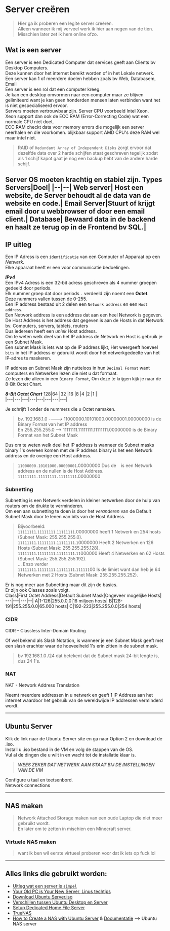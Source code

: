 # Server creëren
> Hier ga ik proberen een legite server creëren.  
> Alleen wanneer ik mij verveel werk ik hier aan negen van de tien.  
> Misschien later zet ik hem online ofzo.
  
## Wat is een server
Een server is een Dedicated Computer dat services geeft aan Clients bv Desktop Computers.  
Deze kunnen door het internet bereikt worden of in het Lokale netwerk.  
Een server kan 1 of meerdere doelen hebben zoals bv Web, Databasem, Email  
Een server is een rol dat een computer kreeg.  
Je kan een desktop omvormen naar een computer maar ze blijven gelimiteerd want je kan geen honderden mensen laten verbinden want het is niet gespecialiseerd ervoor.  
Servers moeten vertrouwbaar zijn. 
Server CPU voorbeeld Intel Xeon.  
Xeon support dan ook de ECC RAM (Error-Correcting Code) wat een normale CPU niet doet.  
ECC RAM checkt data voor memory errors die mogelijk een server neerhalen en die voorkomen. blijkbaar support AMD CPU's deze RAM wel maar intel niet.  
> RAID of `Redundant Array of Independent Disks` zorgt ervoor dat dezelfde data over 2 harde schijfen staat geschreven tegelijk zodat als 1 schijf kapot gaat je nog een backup hebt van de andere harde schijf.  

Server OS moeten krachtig en stabiel zijn.
Types Servers|Doel|
|--|--|
Web server| Host een website, de Server behoudt al de data van de website en code.|
Email Server|Stuurt of krijgt email door u webbrowser of door een email client.|
Database| Bewaard data in de backend en haalt ze terug op in de Frontend bv SQL.|
---
## IP uitleg  
Een IP Adress is een `identificatie`  van een Computer of Apparaat op een *Netwerk*.  
Elke apparaat heeft er een voor communicatie bedoelingen.  
 
***IPv4***  
Een IPv4 Adress is een 32-bit adress geschreven als 4 nummer groepen gedeeld door periods.  
Elk nummer groep dat door periods `.` verdeeld zijn noemt een **Octet**.  
Deze nummers vallen tussen de 0-255.  
Een IP address bestaad uit 2 delen een `Network address` en een `Host address`.  
Een Network address is een address dat aan een heel Network is gegeven.  
De Host Address is het address dat gegeven is aan de Hosts in dat Network bv. Computers, servers, tablets, routers  
Dus iedereen heeft een *uniek* Host address.  
Om te weten welk deel van het IP address de Network en Host is gebruik je een Subnet Mask.  
Een subnet Mask is iets wat op de IP address lijkt, Het weergeeft hoeveel `bits` in het IP address er gebruikt wordt door het netwerkgedeelte van het IP-adres te maskeren.  
  
IP address en Subnet Mask zijn nutteloos in hun `Decimal Format` want computers en Netwerken lezen die niet u dat formaat.  
Ze lezen die alleen in een `Binary Format`, Om deze te krijgen kijk je naar de 8-Bit Octet Chart.  
  
***8-Bit Octet Chart***
128|64 |32 |16 |8  |4  |2  |1  |  
|---|---|---|---|---|---|---|---|  
  
Je schrijft 1 onder de nummers die u Octet namaken.  
> bv. 192.168.1.0 ----> 11000000.10101000.00000001.00000000 is de Binary Format van het IP address  
> En 255.255.255.0 -->  11111111.11111111.11111111.00000000 is de Binary Format van het Subnet Mask 
 
Dus om te weten welk deel het IP address is wanneer de Subnet masks binary 1's overeen komen met de IP address binary is het een Network address en de overige een Host address.  
> `11000000.10101000.00000001`.00000000 Dus de ` ` is een Network address en de nullen is de Host Address.    
> `11111111.11111111.11111111`.00000000   

### Subnetting
Subnetting is een Netwerk verdelen in kleiner netwerken door de hulp van routers om de drukte te verminderen.  
Om een aan subnetting te doen is door het *veranderen* van de Default Subnet Mask door te lenen van bits van de Host Address.  
> Bijvoorbeeld:  
> `11111111`.`11111111`.`11111111`.00000000 heeft 1 Netwerk en 254 hosts (Subnet Mask: 255.255.255.0).  
> `11111111`.`11111111`.`11111111`.`1`0000000 Heeft 2 Netwerken en 126 Hosts (Subnet Mask: 255.255.255.128).   
> `11111111`.`11111111`.`11111111`.`11`000000 Heeft 4 Netwerken en 62 Hosts (Subnet Mask: 255.255.255.192).  
> ... Enzo verder  
> `11111111`.`11111111`.`11111111`.`111111`00 Is de limiet want dan heb je 64 Netwerken met 2 Hosts (Subnet Mask: 255.255.255.252).  

Er is nog meer aan Subnetting maar dit zijn de basics.  
Er zijn ook Classes zoals volgt.  
Class|First Octet Address|Default Subnet Mask|Ongeveer mogelijke Hosts|
---|---|---|--|
A|1-126|255.0.0.0|16 miljoen hosts|
B|128-191|255.255.0.0|65.000 hosts|
C|192-223|255.255.0.0|254 hosts|  
 
### CIDR  
CIDR - Classless Inter-Domain Routing  
  
Of wel bekend als Slash Notation, is wanneer je een Subnet Mask geeft met een slash erachter waar de hoeveelheid 1's erin zitten in de subnet mask.  
> bv 192.168.1.0 /24 dat betekent dat de Subnet mask 24-bit lengte is, dus 24 1's.  

### NAT
NAT - Network Address Translation  

Neemt meerdere addressen in u netwerk en geeft 1 IP Address aan het internet waardoor het gebruik van de wereldwijde IP addressen verminderd wordt.  

---
## Ubuntu Server
Klik de link naar de Ubuntu Server site en ga naar Option 2 en download de .iso.  
Install u .iso bestand in de VM en volg de stappen van de OS.  
Vul al de dingen die u wilt in en wacht tot de installatie klaar is.  
> ***WEES ZEKER DAT NETWERK AAN STAAT BIJ DE INSTELLINGEN VAN DE VM***  
  
Configure u taal en toetsenbord.  
Network connections 

---
## NAS maken
> Network Attached Storage maken van een oude Laptop die niet meer gebruikt wordt.  
> En later om te zetten in mischien een Minecraft server.  
### Virtuele NAS maken
> want ik ben wil eerste virtueel proberen voor dat ik iets op fuck lol  

---
## Alles links die gebruikt worden:
* [Uitleg wat een server is `simpel`](https://www.youtube.com/watch?v=UjCDWCeHCzY&list=WL&index=9)
* [Your Old PC is Your New Server, Linus techtips](https://youtu.be/zPmqbtKwtgw?list=PL8IHkci_kZpA6lGtS4jpvIFFe8l7eqO3i)
* [Download Ubuntu Server.iso](https://ubuntu.com/download/server)
* [Verschillen tussen Ubuntu Desktop en Server](https://youtu.be/sJjEzek2e6I)
* [Setup Dedicated Home File Server](https://www.youtube.com/watch?v=RDwoDj2cW6c)
* [TrueNAS ](https://www.truenas.com/) 
* [How to Create a NAS with Ubuntu Server](https://www.youtube.com/watch?v=-5Z_-3EBIHE&list=PL8IHkci_kZpA6lGtS4jpvIFFe8l7eqO3i&index=128) & [Documentatie](https://quidsup.net/tutorials/?p=ubuntu-create-nas#2-installing)  --> Ubuntu NAS server
